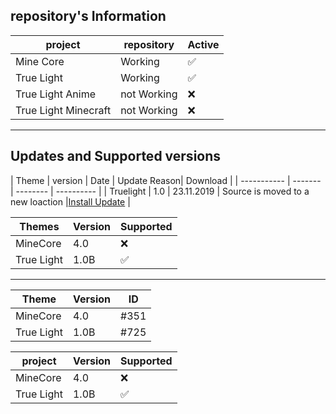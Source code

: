 ## repository's Information

|  project    | repository | Active             |
| ----------- | ------- | ------------------ |
| Mine Core    |   Working      | :white_check_mark: |
| True Light  |    Working     | :white_check_mark: |
| True Light Anime |    not Working     | :x: |
| True Light Minecraft |    not Working     | :x: |

---
## Updates and Supported versions
| Theme |  version  |  Date   | Update Reason|  Download |
| ----------- | ------- | -------- | ---------- |
| Truelight | 1.0 | 23.11.2019 | Source is moved to a new loaction |[Install Update](https://mega.nz/#!nGYjTKiT!zvGzEp1q8WfHQAVnCFdiG6Sbi6zIaoL6be28zHuJqeM) |

|  Themes    | Version | Supported          |
| ----------- | ------- | ------------------ |
| MineCore    |  4.0    | :x:                |
| True Light  |  1.0B   | :white_check_mark: |

---
|    Theme    | Version   | ID   |
| ----------- | ------- | ---------- |
| MineCore    |  4.0    |   #351     |
| True Light  |  1.0B   |   #725     |






|  project    | Version | Supported          |
| ----------- | ------- | ------------------ |
| MineCore    |  4.0    | :x:                |
| True Light  |  1.0B   | :white_check_mark: |
